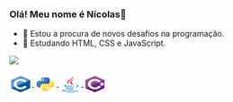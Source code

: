 ### Olá! Meu nome é Nícolas👋

- 🔭 Estou a procura de novos desafios na programação.
- 🌱 Estudando HTML, CSS e JavaScript.

 <div>
  <a href="https://github.com/NickSilva121">
  <img height="180em" src="https://github-readme-stats.vercel.app/api/top-langs/?username=NickSilva121&layout=compact&langs_count=7&theme=dark"/>
</div>
  
  <div style="display: inline_block"><br>
  <img align="center" alt="Nick-C" height="30" width="40" src="https://github.com/devicons/devicon/blob/master/icons/c/c-original.svg">
  <img align="center" alt="Nick-Python" height="30" width="40" src="https://raw.githubusercontent.com/devicons/devicon/master/icons/python/python-original.svg">
  <img align="center" alt="Nick-Java" height="30" width="40" src="https://github.com/devicons/devicon/blob/master/icons/java/java-original.svg">
  <img align="center" alt="Nick-Csharp" height="30" width="40" src="https://raw.githubusercontent.com/devicons/devicon/master/icons/csharp/csharp-original.svg">
</div>
